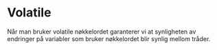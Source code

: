 # Volatile
Når man bruker volatile nøkkelordet garanterer vi at synligheten av 
endringer på variabler som bruker nøkkelordet blir synlig mellom tråder.